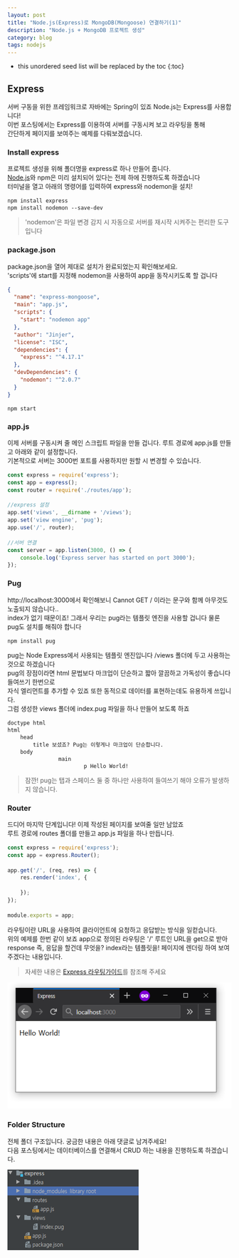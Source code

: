 ```yaml
---
layout: post
title: "Node.js(Express)로 MongoDB(Mongoose) 연결하기(1)"
description: "Node.js + MongoDB 프로젝트 생성"
category: blog
tags: nodejs
---
```



* this unordered seed list will be replaced by the toc
{:toc}

## Express

서버 구동을 위한 프레임워크로 자바에는 Spring이 있죠 Node.js는 Express를 사용합니다!    
이번 포스팅에서는 Express를 이용하여 서버를 구동시켜 보고 라우팅을 통해  
간단하게 페이지를 보여주는 예제를 다뤄보겠습니다.

### Install express

프로젝트 생성을 위해 폴더명을 express로 하나 만들어 줍니다.  
[Node.js](https://nodejs.org/ko/download)와 npm은 미리 설치되어 있다는 전제 하에 진행하도록 하겠습니다  
터미널을 열고 아래의 명령어를 입력하여 express와 nodemon을 설치! 

```shell
npm install express
npm install nodemon --save-dev
```

> 'nodemon'은 파일 변경 감지 시 자동으로 서버를 재시작 시켜주는 편리한 도구입니다

### package.json

package.json을 열어 제대로 설치가 완료되었는지 확인해보세요.   
'scripts'에 start를 지정해 nodemon을 사용하여 app을 동작시키도록 할 겁니다 

```json
{
  "name": "express-mongoose",
  "main": "app.js",
  "scripts": {
    "start": "nodemon app"
  },
  "author": "Jinjer",
  "license": "ISC",
  "dependencies": {
    "express": "^4.17.1"
  },
  "devDependencies": {
    "nodemon": "^2.0.7"
  }
}
```

```shell
npm start
```


### app.js

이제 서버를 구동시켜 줄 메인 스크립트 파일을 만들 겁니다. 루트 경로에 app.js를 만들고 아래와 같이 설정합니다.  
기본적으로 서버는 3000번 포트를 사용하지만 원할 시 변경할 수 있습니다.

```javascript
const express = require('express');
const app = express();
const router = require('./routes/app');

//express 설정
app.set('views', __dirname + '/views');
app.set('view engine', 'pug');
app.use('/', router);

//서버 연결
const server = app.listen(3000, () => {
    console.log('Express server has started on port 3000');
});

```

### Pug

http://localhost:3000에서 확인해보니 Cannot GET / 이라는 문구와 함께 아무것도 노출되지 않습니다..    
index가 없기 때문이죠! 그래서 우리는 pug라는 템플릿 엔진을 사용할 겁니다 물론 pug도 설치를 해줘야 합니다  

```shell
npm install pug
``` 

pug는 Node Express에서 사용되는 템플릿 엔진입니다 /views 폴더에 두고 사용하는 것으로 하겠습니다   
pug의 장점이라면 html 문법보다 마크업이 단순하고 짧아 깔끔하고 가독성이 좋습니다 들여쓰기 한번으로  
자식 엘리먼트를 추가할 수 있죠 또한 동적으로 데이터를 표현하는데도 유용하게 쓰입니다.  
그럼 생성한 views 폴더에 index.pug 파일을 하나 만들어 보도록 하죠  

```pug
doctype html
html
    head
		title 보셨죠? Pug는 이렇게나 마크업이 단순합니다.
	body
                main 
                        p Hello World!
``` 

> 잠깐! pug는 탭과 스페이스 둘 중 하나만 사용하여 들여쓰기 해야 오류가 발생하지 않습니다.

### Router

드디어 마지막 단계입니다! 이제 작성된 페이지를 보여줄 일만 남았죠  
루트 경로에 routes 폴더를 만들고 app.js 파일을 하나 만듭니다.

```javascript
const express = require('express');
const app = express.Router();

app.get('/', (req, res) => {
    res.render('index', {

    });
});

module.exports = app;
```

라우팅이란 URL을 사용하여 클라이언트에 요청하고 응답받는 방식을 일컫습니다.  
위의 예제를 한번 같이 보죠 app으로 정의된 라우팅은 '/' 루트인 URL을 get으로 받아    
response 즉, 응답을 할건데 무엇을? index라는 템플릿을! 페이지에 렌더링 하여 보여주겠다는 내용입니다.   

> 자세한 내용은 [Express 라우팅가이드](https://expressjs.com/ko/guide/routing.html)를 참조해 주세요

![page](/assets/img/2021-01-05/page.png)


### Folder Structure

전체 폴더 구조입니다. 궁금한 내용은 아래 댓글로 남겨주세요!   
다음 포스팅에서는 데이터베이스를 연결해서 CRUD 하는 내용을 진행하도록 하겠습니다.

![FolderStructure](/assets/img/2021-01-05/folder.png)